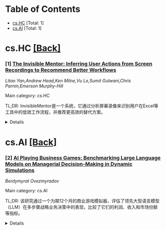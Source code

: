 <div id=toc></div>

# Table of Contents

- [cs.HC](#cs.HC) [Total: 1]
- [cs.AI](#cs.AI) [Total: 1]


<div id='cs.HC'></div>

# cs.HC [[Back]](#toc)

### [1] [The Invisible Mentor: Inferring User Actions from Screen Recordings to Recommend Better Workflows](https://arxiv.org/abs/2509.26557)
*Litao Yan,Andrew Head,Ken Milne,Vu Le,Sumit Gulwani,Chris Parnin,Emerson Murphy-Hill*

Main category: cs.HC

TL;DR: InvisibleMentor是一个系统，它通过分析屏幕录像来识别用户在Excel等工具中的低效工作流程，并推荐更高效的替代方案。


<details>
  <summary>Details</summary>
Motivation: 在Excel等功能丰富的工具中，用户很难发现更高效的工作流程。现有的AI助手需要用户明确描述目标或问题，这既费力又不精确。

Method: InvisibleMentor采用两阶段管道：首先，一个视觉-语言模型从屏幕录像中重建动作和上下文；然后，一个语言模型生成结构化、高保真的建议。它直接作用于屏幕录像，而非日志、API或用户提示。

Result: InvisibleMentor准确识别了低效工作流程，参与者认为其建议比基于提示的电子表格助手更具可操作性、更具针对性，并且更有助于学习和改进。

Conclusion: InvisibleMentor通过分析屏幕录像，能有效地识别并推荐更高效的工作流程，相比现有的基于提示的方法，提供了显著的改进。

Abstract: Many users struggle to notice when a more efficient workflow exists in
feature-rich tools like Excel. Existing AI assistants offer help only after
users describe their goals or problems, which can be effortful and imprecise.
We present InvisibleMentor, a system that turns screen recordings of task
completion into vision-grounded reflections on tasks. It detects issues such as
repetitive edits and recommends more efficient alternatives based on observed
behavior. Unlike prior systems that rely on logs, APIs, or user prompts,
InvisibleMentor operates directly on screen recordings. It uses a two-stage
pipeline: a vision-language model reconstructs actions and context, and a
language model generates structured, high-fidelity suggestions. In evaluation,
InvisibleMentor accurately identified inefficient workflows, and participants
found its suggestions more actionable, tailored, and more helpful for learning
and improvement compared to a prompt-based spreadsheet assistant.

</details>


<div id='cs.AI'></div>

# cs.AI [[Back]](#toc)

### [2] [AI Playing Business Games: Benchmarking Large Language Models on Managerial Decision-Making in Dynamic Simulations](https://arxiv.org/abs/2509.26331)
*Berdymyrat Ovezmyradov*

Main category: cs.AI

TL;DR: 该研究通过一个为期12个月的商业游戏模拟器，评估了领先大型语言模型（LLM）在多步骤战略业务决策中的表现，比较了它们的利润、收入和市场份额等指标。


<details>
  <summary>Details</summary>
Motivation: 尽管大型语言模型在自然语言和模式识别方面表现出色，但它们在多步骤、战略性商业决策制定方面的能力，尤其是在长期一致性方面，仍未得到充分探索。现有基准可能无法反映长期性能。

Method: 研究使用了一个新颖的、可复现的、开放获取的管理模拟器（商业游戏）。五种领先的LLM（Gemini, ChatGPT, Meta AI, Mistral AI, Grok）被要求每月为一家模拟零售公司做出关键战略决策，为期12个月。决策基于结构化提示和上一期的业务报告。评估指标包括定量指标（利润、收入、市场份额和KPIs）以及战略一致性、市场适应性和决策理由等定性方面。

Result: 该研究将利用此框架评估五种领先LLM在上述模拟环境中的表现，并分析其决策的战略一致性、对市场变化的适应性以及决策理由。

Conclusion: 这种方法超越了简单的性能指标，用于评估LLM的长期决策能力，并为研究社区提供了一个可复现的、开放获取的管理模拟器，用于LLM的基准测试。

Abstract: The rapid advancement of LLMs sparked significant interest in their potential
to augment or automate managerial functions. One of the most recent trends in
AI benchmarking is performance of Large Language Models (LLMs) over longer time
horizons. While LLMs excel at tasks involving natural language and pattern
recognition, their capabilities in multi-step, strategic business
decision-making remain largely unexplored. Few studies demonstrated how results
can be different from benchmarks in short-term tasks, as Vending-Bench
revealed. Meanwhile, there is a shortage of alternative benchmarks for
long-term coherence. This research analyses a novel benchmark using a business
game for the decision making in business. The research contributes to the
recent literature on AI by proposing a reproducible, open-access management
simulator to the research community for LLM benchmarking. This novel framework
is used for evaluating the performance of five leading LLMs available in free
online interface: Gemini, ChatGPT, Meta AI, Mistral AI, and Grok. LLM makes
decisions for a simulated retail company. A dynamic, month-by-month management
simulation provides transparently in spreadsheet model as experimental
environment. In each of twelve months, the LLMs are provided with a structured
prompt containing a full business report from the previous period and are
tasked with making key strategic decisions: pricing, order size, marketing
budget, hiring, dismissal, loans, training expense, R&D expense, sales
forecast, income forecast The methodology is designed to compare the LLMs on
quantitative metrics: profit, revenue, and market share, and other KPIs. LLM
decisions are analyzed in their strategic coherence, adaptability to market
changes, and the rationale provided for their decisions. This approach allows
to move beyond simple performance metrics for assessment of the long-term
decision-making.

</details>
